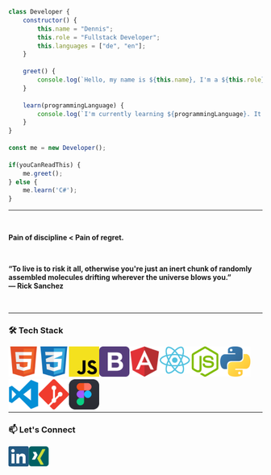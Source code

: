```javascript
class Developer {
    constructor() {
        this.name = "Dennis";
        this.role = "Fullstack Developer";
        this.languages = ["de", "en"];
    }
    
    greet() {
        console.log(`Hello, my name is ${this.name}, I'm a ${this.role}. Nice to meet you! :)`);
    }
    
    learn(programmingLanguage) {
        console.log(`I'm currently learning ${programmingLanguage}. It is so much fun!`);
    }
}

const me = new Developer();

if(youCanReadThis) {
    me.greet();    
} else {
    me.learn('C#');
}


```

<hr>
<br>
<p><b>Pain of discipline < Pain of regret.<b></p>
<br>
<p><b>“To live is to risk it all, otherwise you're just an inert chunk of randomly assembled molecules drifting wherever the universe blows you.”<br>
— Rick Sanchez<b></p>
<br>
<hr>

### 🛠 Tech Stack
<!-- languages --> 
<p>
    <img align="left" src="https://github.com/Reaper922/Reaper922/blob/main/images/html.png" alt="HTML" width="60px" draggable="false"/>
    <img align="left" src="https://github.com/Reaper922/Reaper922/blob/main/images/css.png" alt="CSS" width="60px" draggable="false"/>
    <img align="left" src="https://github.com/Reaper922/Reaper922/blob/main/images/javascript.png" alt="JavaScript" width="60px" draggable="false"/>
    <img align="left" src="https://github.com/Reaper922/Reaper922/blob/main/images/bootstrap.png" alt="Bootstrap" width="60px" draggable="false"/> 
    <img align="left" src="https://github.com/Reaper922/Reaper922/blob/main/images/angular.png" alt="Angular" width="60px" draggable="false"/>
    <img align="left" src="https://github.com/Reaper922/Reaper922/blob/main/images/react.png" alt="React" width="60px" draggable="false"/>
    <img align="left" src="https://github.com/Reaper922/Reaper922/blob/main/images/node.png" alt="Node JS" width="60px" draggable="false"/>
    <img align="left" src="https://github.com/Reaper922/Reaper922/blob/main/images/python.png" alt="Python" width="60px" draggable="false"/>
</p><br/><br/><br/>

<!-- tools -->
<p>
    <img align="left" src="https://github.com/Reaper922/Reaper922/blob/main/images/visual-studio-code.png" alt="VS Code" width="60px" draggable="false"/>
    <img align="left" src="https://github.com/Reaper922/Reaper922/blob/main/images/git.png?raw=true" alt="Git" width="60px" draggable="false"/>
    <img align="left" src="https://github.com/Reaper922/Reaper922/blob/main/images/figma.png" alt="Figma" width="60px" draggable="false"/>
</p>  
    
<br/><br/><br/>

---

### 📫 Let's Connect

<a href="https://www.linkedin.com/in/dennis-ammen-6574a723b">
  <img align="left" alt="LinkedIn" width="40px" src="https://github.com/Reaper922/Reaper922/blob/main/images/linkedin.png" draggable="false"/>
</a>
<a href="https://www.xing.com/profile/Dennis_Ammen/cv">
  <img align="left" alt="Xing" width="40px" src="https://github.com/Reaper922/Reaper922/blob/main/images/xing.png" draggable="false"/>
</a>
